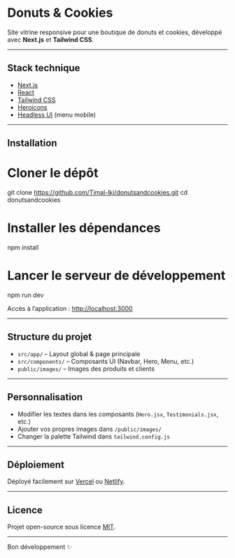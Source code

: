 # Donuts & Cookies

Site vitrine responsive pour une boutique de donuts et cookies, développé avec **Next.js** et **Tailwind CSS**.

---

## Stack technique

- [Next.js](https://nextjs.org/)
- [React](https://react.dev/)
- [Tailwind CSS](https://tailwindcss.com/)
- [Heroicons](https://heroicons.com/)
- [Headless UI](https://headlessui.dev/) (menu mobile)

---

## Installation


# Cloner le dépôt
git clone https://github.com/Timal-lkj/donutsandcookies.git
cd donutsandcookies

# Installer les dépendances
npm install

# Lancer le serveur de développement
npm run dev


Accès à l’application : [http://localhost:3000](http://localhost:3000)

---

## Structure du projet

* `src/app/` – Layout global & page principale
* `src/components/` – Composants UI (Navbar, Hero, Menu, etc.)
* `public/images/` – Images des produits et clients

---

## Personnalisation

* Modifier les textes dans les composants (`Hero.jsx`, `Testimonials.jsx`, etc.)
* Ajouter vos propres images dans `/public/images/`
* Changer la palette Tailwind dans `tailwind.config.js`

---

## Déploiement

Déployé facilement sur [Vercel](https://vercel.com/) ou [Netlify](https://netlify.com/).

---

## Licence

Projet open-source sous licence [MIT](LICENSE).

---

Bon développement ✨

